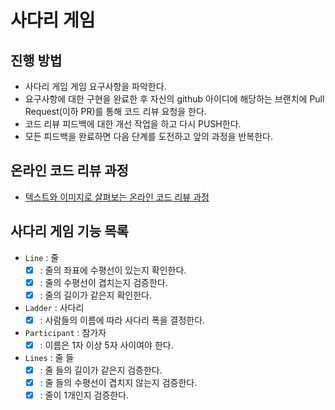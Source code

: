 # 사다리 게임
## 진행 방법
* 사다리 게임 게임 요구사항을 파악한다.
* 요구사항에 대한 구현을 완료한 후 자신의 github 아이디에 해당하는 브랜치에 Pull Request(이하 PR)를 통해 코드 리뷰 요청을 한다.
* 코드 리뷰 피드백에 대한 개선 작업을 하고 다시 PUSH한다.
* 모든 피드백을 완료하면 다음 단계를 도전하고 앞의 과정을 반복한다.

## 온라인 코드 리뷰 과정
* [텍스트와 이미지로 살펴보는 온라인 코드 리뷰 과정](https://github.com/nextstep-step/nextstep-docs/tree/master/codereview)

## 사다리 게임 기능 목록
* `Line` : 줄
    * [x] : 줄의 좌표에 수평선이 있는지 확인한다.
    * [x] : 줄의 수평선이 겹치는지 검증한다.
    * [x] : 줄의 길이가 같은지 확인한다.

* `Ladder` : 사다리
    * [x] : 사람들의 이름에 따라 사다리 폭을 결정한다.

* `Participant` : 참가자
    * [x] : 이름은 1자 이상 5자 사이여야 한다.

* `Lines` : 줄 들
    * [x] : 줄 들의 길이가 같은지 검증한다.
    * [x] : 줄 들의 수평선이 겹치지 않는지 검증한다.
    * [x] : 줄이 1개인지 검증한다.